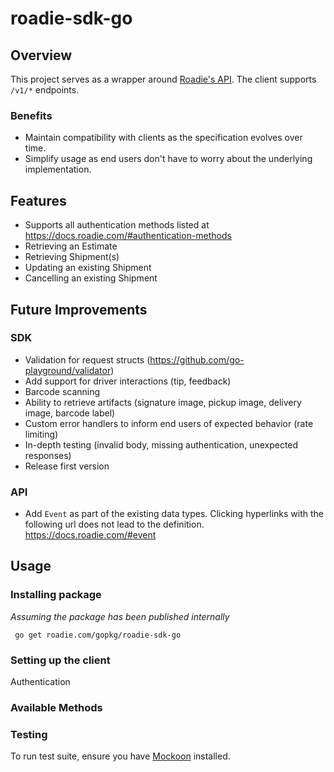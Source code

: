# roadie-sdk-go

## Overview
This project serves as a wrapper around [Roadie's API](https://docs.roadie.com). The client supports `/v1/*` endpoints.

### Benefits
- Maintain compatibility with clients as the specification evolves over time.
- Simplify usage as end users don't have to worry about the underlying implementation.
## Features
- Supports all authentication methods listed at https://docs.roadie.com/#authentication-methods
- Retrieving an Estimate
- Retrieving Shipment(s)
- Updating an existing Shipment
- Cancelling an existing Shipment
## Future Improvements
### SDK

- Validation for request structs (https://github.com/go-playground/validator)
- Add support for driver interactions (tip, feedback)
- Barcode scanning
- Ability to retrieve artifacts (signature image, pickup image, delivery image, barcode label)
- Custom error handlers to inform end users of expected behavior (rate limiting)
- In-depth testing (invalid body, missing authentication, unexpected responses)
- Release first version

### API

 - Add `Event` as part of the existing data types. Clicking hyperlinks with the following url does not lead to the definition. https://docs.roadie.com/#event


## Usage

### Installing package

*Assuming the package has been published internally*

``` go get roadie.com/gopkg/roadie-sdk-go```

### Setting up the client

Authentication

### Available Methods

### Testing

To run test suite, ensure you have [Mockoon](https://mockoon.com/) installed.